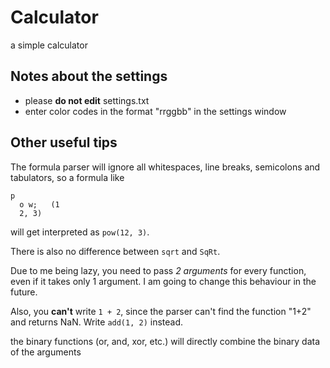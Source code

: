 # Calculator
a simple calculator

## Notes about the settings

- please **do not edit** settings.txt
- enter color codes in the format "rrggbb" in the settings window

## Other useful tips

The formula parser will ignore all whitespaces, line breaks, semicolons and tabulators, so a formula like
```
p
  o w;   (1
  2, 3)
```
will get interpreted as `pow(12, 3)`.

There is also no difference between `sqrt` and `SqRt`.
  
Due to me being lazy, you need to pass *2 arguments* for every function, even if it takes only 1 argument.
I am going to change this behaviour in the future.

Also, you **can't** write `1 + 2`, since the parser can't find the function "1+2" and returns NaN.
Write `add(1, 2)` instead.

the binary functions (or, and, xor, etc.) will directly combine the binary data of the arguments
